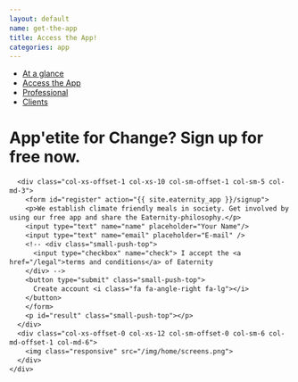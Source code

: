 ```yaml
---
layout: default
name: get-the-app
title: Access the App!
categories: app
---
```



<div class="wrapper">

  <div class="container hidden-xs">
    <div class="row">
      <div class="col-xs-12 text-center">
        <ul class="subNavigation">
          <a href="/app"><li>At a glance</li></a>
          <a href="/app/get-the-app"><li class="current">Access the App</li></a>
          <a href="/app/professional"><li>Professional</li></a>
          <a href="/app/clients"><li>Clients</li></a>
        </ul>
      </div>
    </div>
  </div>

  <div class="container">
    <div class="row push-top small-push-bottom">
      <div class="col-xs-offset-1 col-xs-11 col-sm-offset-1 col-sm-8 col-md-offset-1 col-md-5">
          <h1>App'etite for Change? Sign up for free now.</h1>
      </div>
    </div>
    <div class="row small-push-top small-push-bottom">

      <div class="col-xs-offset-1 col-xs-10 col-sm-offset-1 col-sm-5 col-md-3">
		<form id="register" action="{{ site.eaternity_app }}/signup">
        <p>We establish climate friendly meals in society. Get involved by using our free app and share the Eaternity-philosophy.</p>
        <input type="text" name="name" placeholder="Your Name"/>
        <input type="text" name="email" placeholder="E-mail" />
        <!-- <div class="small-push-top">
          <input type="checkbox" name="check"> I accept the <a href="/legal">terms and conditions</a> of Eaternity
        </div> -->
        <button type="submit" class="small-push-top">
          Create account <i class="fa fa-angle-right fa-lg"></i>
        </button>
		</form>
		<p id="result" class="small-push-top"></p>
      </div>
      <div class="col-xs-offset-0 col-xs-12 col-sm-offset-0 col-sm-6 col-md-offset-1 col-md-6">
        <img class="responsive" src="/img/home/screens.png">
      </div>
    </div>
  </div>
</div>

<div id="footer" class="sticky"></div>

<script src="https://ajax.googleapis.com/ajax/libs/jquery/1.11.3/jquery.min.js"></script>
<script src="/js/jquery.magnific-popup.min.js"></script>
<script src="/js/bootstrap.min.js"></script>
<script src="/js/icheck.min.js"></script>
<script src="/js/script.js"></script>

